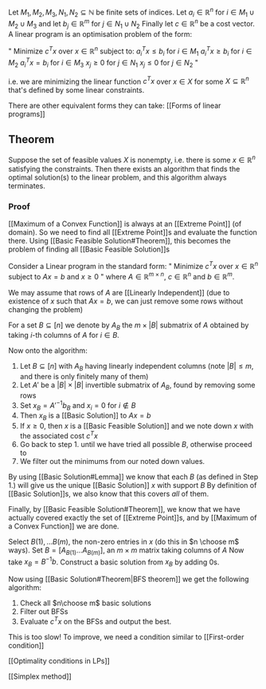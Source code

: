 Let $M_{1},M_{2},M_{3},N_{1},N_{2}\subseteq \mathbb{N}$ be finite sets of indices.
Let $a_{i}\in \mathbb{R}^{n}$ for $i\in M_{1}\cup M_{2}\cup M_{3}$
and let $b_{j}\in \mathbb{R}^{m}$ for $j\in N_{1}\cup N_{2}$
Finally let $c\in \mathbb{R}^{n}$ be a cost vector.
A linear program is an optimisation problem of the form:

" Minimize $c^Tx$ over $x\in \mathbb{R}^{n}$ subject to:
$a_i^Tx\leq b_i$ for $i\in M_1$
$a_i^Tx\geq b_i$ for $i\in M_2$
$a_i^Tx= b_i$ for $i\in M_3$
$x_j\geq 0$ for $j\in N_1$
$x_j\leq 0$ for $j\in N_2$ "

i.e. we are minimizing the linear function $c^{T}x$ 
over $x\in X$ 
for some $X\subseteq \mathbb{R}^{n}$ that's defined by some linear constraints.

There are other equivalent forms they can take:
[[Forms of linear programs]]
## Theorem
Suppose the set of feasible values $X$ is nonempty,
i.e. there is some $x\in \mathbb{R}^{n}$ satisfying the constraints.
Then there exists an algorithm that finds the optimal solution(s) to the linear problem,
and this algorithm always terminates.
### Proof
[[Maximum of a Convex Function]] is always at an [[Extreme Point]] (of domain).
So we need to find all [[Extreme Point]]s and evaluate the function there.
Using [[Basic Feasible Solution#Theorem]], 
this becomes the problem of finding all [[Basic Feasible Solution]]s

Consider a Linear program in the standard form:
" Minimize $c^Tx$ over $x\in \mathbb{R}^{n}$ subject to $Ax=b$ and $x\geq 0$ "
where $A\in \mathbb{R}^{m\times n}$, $c\in \mathbb{R}^{n}$ and $b\in \mathbb{R}^{m}$.

We may assume that rows of $A$ are [[Linearly Independent]]
(due to existence of $x$ such that $Ax=b$, 
we can just remove some rows without changing the problem)

For a set $B\subseteq[n]$ we denote by $A_{B}$ the $m\times \lvert B \rvert$ submatrix of $A$
obtained by taking $i$-th columns of $A$ for $i\in B$.

Now onto the algorithm:
1. Let $B\subseteq[n]$ with $A_{B}$ having linearly independent columns 
   (note $\lvert B \rvert\leq m$, and there is only finitely many of them)
2. Let $A'$ be a $\lvert B \rvert \times \lvert B \rvert$ invertible submatrix of $A_{B}$,
   found by removing some rows
3. Set $x_{B}=A'^{-1}b_{B}$ and $x_{i}=0$ for $i\not\in B$
4. Then $x_{B}$ is a [[Basic Solution]] to $Ax=b$
5. If $x\geq 0$, then $x$ is a [[Basic Feasible Solution]]
   and we note down $x$ with the associated cost $c^{T}x$
6. Go back to step 1. until we have tried all possible $B$, 
   otherwise proceed to
7. We filter out the minimums from our noted down values.

By using [[Basic Solution#Lemma]] 
we know that each $B$ (as defined in Step 1.)
will give us the unique [[Basic Solution]] $x$ with support $B$
By definition of [[Basic Solution]]s, we also know that this covers *all* of them.

Finally, by [[Basic Feasible Solution#Theorem]],
we know that we have actually covered exactly the set of [[Extreme Point]]s,
and by [[Maximum of a Convex Function]] we are done.

Select $B(1),\dots B(m)$, the non-zero entries in $x$ (do this in $n \choose m$ ways).
Set $B=[A_{B(1)} \dots A_{B(m)}]$, an $m\times m$ matrix taking columns of $A$
Now take $x_B=B^{-1}b$.
Construct a basic solution from $x_B$ by adding $0$s.

Now using [[Basic Solution#Theorem|BFS theorem]] we get the following algorithm:
1. Check all $n\choose m$ basic solutions
2. Filter out BFSs
3. Evaluate $c^Tx$ on the BFSs and output the best.

This is too slow!
To improve, we need a condition similar to [[First-order condition]]

[[Optimality conditions in LPs]]

[[Simplex method]]
